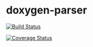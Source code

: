 # doxygen-parser

[![Build Status](https://travis-ci.org/paulgessinger/doxygen-parser.svg?branch=master)](https://travis-ci.org/paulgessinger/doxygen-parser)

[![Coverage Status](https://coveralls.io/repos/github/paulgessinger/doxygen-parser/badge.svg)](https://coveralls.io/github/paulgessinger/doxygen-parser)
